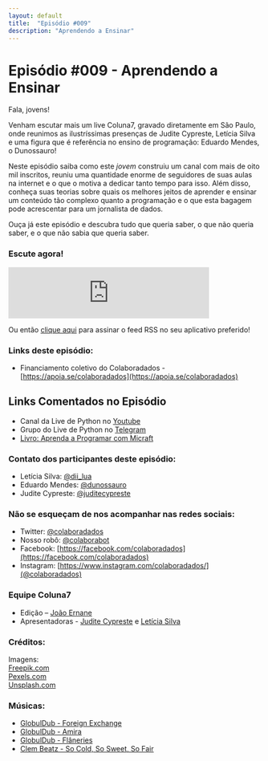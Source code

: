 ```yaml
---
layout: default
title:  "Episódio #009"
description: "Aprendendo a Ensinar"
---
```

# Episódio #009 - Aprendendo a Ensinar

Fala, jovens!

Venham escutar mais um live Coluna7, gravado diretamente em São Paulo, onde reunimos as ilustríssimas presenças de Judite Cypreste, Letícia Silva e uma figura que é referência no ensino de programação: Eduardo Mendes, o Dunossauro!

Neste episódio saiba como este *jovem* construiu um canal com mais de oito mil inscritos, reuniu uma quantidade enorme de seguidores de suas aulas na internet e o que o motiva a dedicar tanto tempo para isso. Além disso, conheça suas teorias sobre quais os melhores jeitos de aprender e ensinar um conteúdo tão complexo quanto a programação e o que esta bagagem pode acrescentar para um jornalista de dados.

Ouça já este episódio e descubra tudo que queria saber, o que não queria saber, e o que não sabia que queria saber.


### Escute agora!
<iframe src="https://anchor.fm/coluna7/embed/episodes/Episdio-009---Aprendendo-a-Ensinar-e8rtem" height="102px" width="400px" frameborder="0" scrolling="no"></iframe>

Ou então [clique aqui](https://anchor.fm/s/951cc10/podcast/rss) para assinar o feed RSS no seu aplicativo preferido!

### Links deste episódio:

- Financiamento coletivo do Colaboradados - [https://apoia.se/colaboradados](https://apoia.se/colaboradados)

## Links Comentados no Episódio
- Canal da Live de Python no [Youtube](https://www.youtube.com/user/mendesesduardo)
- Grupo do Live de Python no [Telegram](https://t.me/livepython)
- [Livro: Aprenda a Programar com Micraft](https://novatec.com.br/livros/aprenda-programar-com-minecraft/)

### Contato dos participantes deste episódio:
- Letícia Silva: [@dii_lua](https://www.twitter.com/dii_lua)
- Eduardo Mendes: [@dunossauro](https://twitter.com/dunossauro)
- Judite Cypreste: [@juditecypreste](https://www.twitter.com/juditecypreste)

### Não se esqueçam de nos acompanhar nas redes sociais:
- Twitter: [@colaboradados](https://twitter.com/colaboradados)
- Nosso robô: [@colaborabot](https://twitter.com/colabora_bot)
- Facebook: [https://facebook.com/colaboradados](https://facebook.com/colaboradados)
- Instagram: [https://www.instagram.com/colaboradados/](@colaboradados)

### Equipe Coluna7

- Edição – [João Ernane](https://twitter.com/o_jovemadulto)
- Apresentadoras - [Judite Cypreste](https://twitter.com/juditecypreste) e [Letícia Silva](https://twitter.com/dii_lua)

### Créditos:
Imagens:  
[Freepik.com](https://www.freepik.com/)  
[Pexels.com](https://www.pexels.com)  
[Unsplash.com](https://unsplash.com)

### Músicas:  

* [GlobulDub - Foreign Exchange](https://soundcloud.com/globuldub/foreign-exchange)
* [GlobulDub - Amira](https://soundcloud.com/globuldub/amira)
* [GlobulDub - Flâneries](https://soundcloud.com/globuldub/flaneries)
* [Clem Beatz - So Cold, So Sweet, So Fair](https://soundcloud.com/clem-beatz/so-cold-so-sweet-so-fair)

